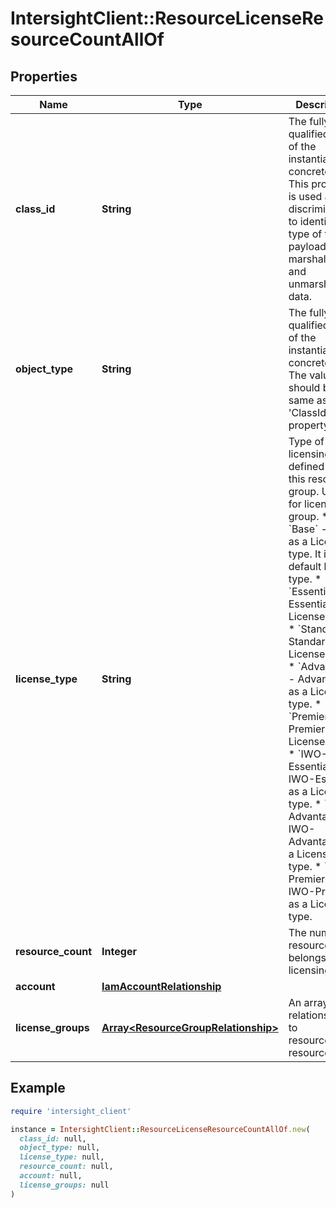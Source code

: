 # IntersightClient::ResourceLicenseResourceCountAllOf

## Properties

| Name | Type | Description | Notes |
| ---- | ---- | ----------- | ----- |
| **class_id** | **String** | The fully-qualified name of the instantiated, concrete type. This property is used as a discriminator to identify the type of the payload when marshaling and unmarshaling data. | [default to &#39;resource.LicenseResourceCount&#39;] |
| **object_type** | **String** | The fully-qualified name of the instantiated, concrete type. The value should be the same as the &#39;ClassId&#39; property. | [default to &#39;resource.LicenseResourceCount&#39;] |
| **license_type** | **String** | Type of licensing defined for this resource group. Used for licensing group. * &#x60;Base&#x60; - Base as a License type. It is default license type. * &#x60;Essential&#x60; - Essential as a License type. * &#x60;Standard&#x60; - Standard as a License type. * &#x60;Advantage&#x60; - Advantage as a License type. * &#x60;Premier&#x60; - Premier as a License type. * &#x60;IWO-Essential&#x60; - IWO-Essential as a License type. * &#x60;IWO-Advantage&#x60; - IWO-Advantage as a License type. * &#x60;IWO-Premier&#x60; - IWO-Premier as a License type. | [optional][readonly][default to &#39;Base&#39;] |
| **resource_count** | **Integer** | The number of resource belongs to this licensing tier. | [optional][readonly] |
| **account** | [**IamAccountRelationship**](IamAccountRelationship.md) |  | [optional] |
| **license_groups** | [**Array&lt;ResourceGroupRelationship&gt;**](ResourceGroupRelationship.md) | An array of relationships to resourceGroup resources. | [optional][readonly] |

## Example

```ruby
require 'intersight_client'

instance = IntersightClient::ResourceLicenseResourceCountAllOf.new(
  class_id: null,
  object_type: null,
  license_type: null,
  resource_count: null,
  account: null,
  license_groups: null
)
```

